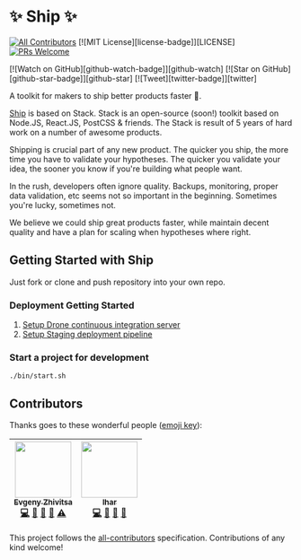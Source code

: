 # ✨ Ship ✨
[![All Contributors](https://img.shields.io/badge/all_contributors-2-orange.svg?style=flat-square)](#contributors)
[![MIT License][license-badge]][LICENSE]
[![PRs Welcome](https://img.shields.io/badge/PRs-welcome-brightgreen.svg?style=flat-square)](http://makeapullrequest.com)

[![Watch on GitHub][github-watch-badge]][github-watch]
[![Star on GitHub][github-star-badge]][github-star]
[![Tweet][twitter-badge]][twitter]

A toolkit for makers to ship better products faster 🚀.

[Ship](https://github.com/paralect/ship) is based on Stack. Stack is an open-source (soon!) toolkit based on Node.JS, React.JS, PostCSS & friends.
The Stack is result of 5 years of hard work on a number of awesome products.

Shipping is crucial part of any new product. The quicker you ship, the more time you have to validate your hypotheses. The quicker you validate your idea, the sooner you know if you're building what people want.

In the rush, developers often ignore quality. Backups, monitoring, proper data validation, etc seems not so important in the beginning. Sometimes you're lucky, sometimes not.

We believe we could ship great products faster, while maintain decent quality and have a plan for scaling when hypotheses where right.

## Getting Started with Ship

Just fork or clone and push repository into your own repo.

### Deployment Getting Started

1. [Setup Drone continuous integration server](./deploy/drone-ci/README.md)
2. [Setup Staging deployment pipeline](./deploy/app/README.md)

### Start a project for development

```
./bin/start.sh
```

## Contributors

Thanks goes to these wonderful people ([emoji key](https://github.com/kentcdodds/all-contributors#emoji-key)):

<!-- ALL-CONTRIBUTORS-LIST:START - Do not remove or modify this section -->
<!-- prettier-ignore -->
| [<img src="https://avatars2.githubusercontent.com/u/6461311?v=4" width="100px;"/><br /><sub><b>Evgeny Zhivitsa</b></sub>](https://github.com/ezhivitsa)<br />[💻](https://github.com/paralect/ship/commits?author=ezhivitsa "Code") [📖](https://github.com/paralect/ship/commits?author=ezhivitsa "Documentation") [🤔](#ideas-ezhivitsa "Ideas, Planning, & Feedback") [👀](#review-ezhivitsa "Reviewed Pull Requests") [⚠️](https://github.com/paralect/ship/commits?author=ezhivitsa "Tests") | [<img src="https://avatars3.githubusercontent.com/u/2302873?v=4" width="100px;"/><br /><sub><b>Ihar</b></sub>](https://github.com/IharKrasnik)<br />[💻](https://github.com/paralect/ship/commits?author=IharKrasnik "Code") [📖](https://github.com/paralect/ship/commits?author=IharKrasnik "Documentation") [🤔](#ideas-IharKrasnik "Ideas, Planning, & Feedback") [👀](#review-IharKrasnik "Reviewed Pull Requests") |
| :---: | :---: |
<!-- ALL-CONTRIBUTORS-LIST:END -->

This project follows the [all-contributors](https://github.com/kentcdodds/all-contributors) specification. Contributions of any kind welcome!